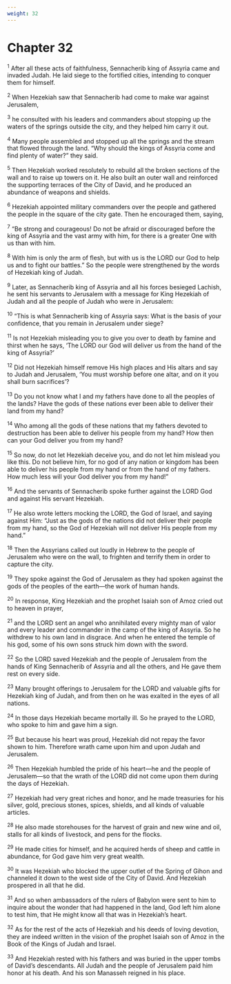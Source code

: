 ```yaml
---
weight: 32
---
```


# Chapter 32

<sup>1</sup> After all these acts of faithfulness, Sennacherib king of Assyria came and invaded Judah. He laid siege to the fortified cities, intending to conquer them for himself. 

<sup>2</sup> When Hezekiah saw that Sennacherib had come to make war against Jerusalem, 

<sup>3</sup> he consulted with his leaders and commanders about stopping up the waters of the springs outside the city, and they helped him carry it out. 

<sup>4</sup> Many people assembled and stopped up all the springs and the stream that flowed through the land. “Why should the kings of Assyria come and find plenty of water?” they said. 

<sup>5</sup> Then Hezekiah worked resolutely to rebuild all the broken sections of the wall and to raise up towers on it. He also built an outer wall and reinforced the supporting terraces of the City of David, and he produced an abundance of weapons and shields. 

<sup>6</sup> Hezekiah appointed military commanders over the people and gathered the people in the square of the city gate. Then he encouraged them, saying, 

<sup>7</sup> “Be strong and courageous! Do not be afraid or discouraged before the king of Assyria and the vast army with him, for there is a greater One with us than with him. 

<sup>8</sup> With him is only the arm of flesh, but with us is the LORD our God to help us and to fight our battles.” So the people were strengthened by the words of Hezekiah king of Judah. 

<sup>9</sup> Later, as Sennacherib king of Assyria and all his forces besieged Lachish, he sent his servants to Jerusalem with a message for King Hezekiah of Judah and all the people of Judah who were in Jerusalem: 

<sup>10</sup> “This is what Sennacherib king of Assyria says: What is the basis of your confidence, that you remain in Jerusalem under siege? 

<sup>11</sup> Is not Hezekiah misleading you to give you over to death by famine and thirst when he says, ‘The LORD our God will deliver us from the hand of the king of Assyria?’ 

<sup>12</sup> Did not Hezekiah himself remove His high places and His altars and say to Judah and Jerusalem, ‘You must worship before one altar, and on it you shall burn sacrifices’? 

<sup>13</sup> Do you not know what I and my fathers have done to all the peoples of the lands? Have the gods of these nations ever been able to deliver their land from my hand? 

<sup>14</sup> Who among all the gods of these nations that my fathers devoted to destruction has been able to deliver his people from my hand? How then can your God deliver you from my hand? 

<sup>15</sup> So now, do not let Hezekiah deceive you, and do not let him mislead you like this. Do not believe him, for no god of any nation or kingdom has been able to deliver his people from my hand or from the hand of my fathers. How much less will your God deliver you from my hand!” 

<sup>16</sup> And the servants of Sennacherib spoke further against the LORD God and against His servant Hezekiah. 

<sup>17</sup> He also wrote letters mocking the LORD, the God of Israel, and saying against Him: “Just as the gods of the nations did not deliver their people from my hand, so the God of Hezekiah will not deliver His people from my hand.” 

<sup>18</sup> Then the Assyrians called out loudly in Hebrew to the people of Jerusalem who were on the wall, to frighten and terrify them in order to capture the city. 

<sup>19</sup> They spoke against the God of Jerusalem as they had spoken against the gods of the peoples of the earth—the work of human hands. 

<sup>20</sup> In response, King Hezekiah and the prophet Isaiah son of Amoz cried out to heaven in prayer, 

<sup>21</sup> and the LORD sent an angel who annihilated every mighty man of valor and every leader and commander in the camp of the king of Assyria. So he withdrew to his own land in disgrace. And when he entered the temple of his god, some of his own sons struck him down with the sword. 

<sup>22</sup> So the LORD saved Hezekiah and the people of Jerusalem from the hands of King Sennacherib of Assyria and all the others, and He gave them rest on every side. 

<sup>23</sup> Many brought offerings to Jerusalem for the LORD and valuable gifts for Hezekiah king of Judah, and from then on he was exalted in the eyes of all nations. 

<sup>24</sup> In those days Hezekiah became mortally ill. So he prayed to the LORD, who spoke to him and gave him a sign. 

<sup>25</sup> But because his heart was proud, Hezekiah did not repay the favor shown to him. Therefore wrath came upon him and upon Judah and Jerusalem. 

<sup>26</sup> Then Hezekiah humbled the pride of his heart—he and the people of Jerusalem—so that the wrath of the LORD did not come upon them during the days of Hezekiah. 

<sup>27</sup> Hezekiah had very great riches and honor, and he made treasuries for his silver, gold, precious stones, spices, shields, and all kinds of valuable articles. 

<sup>28</sup> He also made storehouses for the harvest of grain and new wine and oil, stalls for all kinds of livestock, and pens for the flocks. 

<sup>29</sup> He made cities for himself, and he acquired herds of sheep and cattle in abundance, for God gave him very great wealth. 

<sup>30</sup> It was Hezekiah who blocked the upper outlet of the Spring of Gihon and channeled it down to the west side of the City of David. And Hezekiah prospered in all that he did. 

<sup>31</sup> And so when ambassadors of the rulers of Babylon were sent to him to inquire about the wonder that had happened in the land, God left him alone to test him, that He might know all that was in Hezekiah’s heart. 

<sup>32</sup> As for the rest of the acts of Hezekiah and his deeds of loving devotion, they are indeed written in the vision of the prophet Isaiah son of Amoz in the Book of the Kings of Judah and Israel. 

<sup>33</sup> And Hezekiah rested with his fathers and was buried in the upper tombs of David’s descendants. All Judah and the people of Jerusalem paid him honor at his death. And his son Manasseh reigned in his place. 


